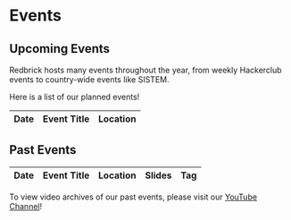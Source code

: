# Events

## Upcoming Events

Redbrick hosts many events throughout the year, from weekly Hackerclub events to country-wide events like SISTEM.

Here is a list of our planned events!

| Date | Event Title | Location |
| ---- | ----------- | -------- |

## Past Events

| Date | Event Title | Location | Slides | Tag |
| ---- | ----------- | -------- | ------ | --- |

To view video archives of our past events, please visit our [YouTube Channel]('https://www.youtube.com/c/redbrickdcusnetworkingsociety')!
